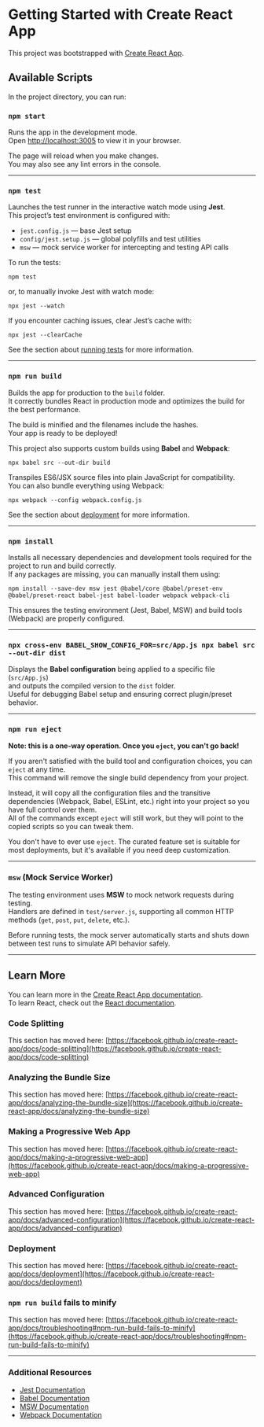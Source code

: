 # Getting Started with Create React App

This project was bootstrapped with [Create React App](https://github.com/facebook/create-react-app).

## Available Scripts

In the project directory, you can run:

### `npm start`

Runs the app in the development mode.  
Open [http://localhost:3005](http://localhost:3005) to view it in your browser.

The page will reload when you make changes.  
You may also see any lint errors in the console.

---

### `npm test`

Launches the test runner in the interactive watch mode using **Jest**.  
This project’s test environment is configured with:

- `jest.config.js` — base Jest setup  
- `config/jest.setup.js` — global polyfills and test utilities  
- `msw` — mock service worker for intercepting and testing API calls  

To run the tests:

```
npm test
```

or, to manually invoke Jest with watch mode:

```
npx jest --watch
```

If you encounter caching issues, clear Jest’s cache with:

```
npx jest --clearCache
```

See the section about [running tests](https://facebook.github.io/create-react-app/docs/running-tests) for more information.

---

### `npm run build`

Builds the app for production to the `build` folder.  
It correctly bundles React in production mode and optimizes the build for the best performance.

The build is minified and the filenames include the hashes.  
Your app is ready to be deployed!

This project also supports custom builds using **Babel** and **Webpack**:

```
npx babel src --out-dir build
```

Transpiles ES6/JSX source files into plain JavaScript for compatibility.  
You can also bundle everything using Webpack:

```
npx webpack --config webpack.config.js
```

See the section about [deployment](https://facebook.github.io/create-react-app/docs/deployment) for more information.

---

### `npm install`

Installs all necessary dependencies and development tools required for the project to run and build correctly.  
If any packages are missing, you can manually install them using:

```
npm install --save-dev msw jest @babel/core @babel/preset-env @babel/preset-react babel-jest babel-loader webpack webpack-cli
```

This ensures the testing environment (Jest, Babel, MSW) and build tools (Webpack) are properly configured.

---

### `npx cross-env BABEL_SHOW_CONFIG_FOR=src/App.js npx babel src --out-dir dist`

Displays the **Babel configuration** being applied to a specific file (`src/App.js`)  
and outputs the compiled version to the `dist` folder.  
Useful for debugging Babel setup and ensuring correct plugin/preset behavior.

---

### `npm run eject`

**Note: this is a one-way operation. Once you `eject`, you can't go back!**

If you aren't satisfied with the build tool and configuration choices, you can `eject` at any time.  
This command will remove the single build dependency from your project.

Instead, it will copy all the configuration files and the transitive dependencies (Webpack, Babel, ESLint, etc.) right into your project so you have full control over them.  
All of the commands except `eject` will still work, but they will point to the copied scripts so you can tweak them.  

You don't have to ever use `eject`. The curated feature set is suitable for most deployments, but it's available if you need deep customization.

---

### `msw` (Mock Service Worker)

The testing environment uses **MSW** to mock network requests during testing.  
Handlers are defined in `test/server.js`, supporting all common HTTP methods (`get`, `post`, `put`, `delete`, etc.).  

Before running tests, the mock server automatically starts and shuts down between test runs to simulate API behavior safely.

---

## Learn More

You can learn more in the [Create React App documentation](https://facebook.github.io/create-react-app/docs/getting-started).  
To learn React, check out the [React documentation](https://reactjs.org/).

### Code Splitting

This section has moved here: [https://facebook.github.io/create-react-app/docs/code-splitting](https://facebook.github.io/create-react-app/docs/code-splitting)

### Analyzing the Bundle Size

This section has moved here: [https://facebook.github.io/create-react-app/docs/analyzing-the-bundle-size](https://facebook.github.io/create-react-app/docs/analyzing-the-bundle-size)

### Making a Progressive Web App

This section has moved here: [https://facebook.github.io/create-react-app/docs/making-a-progressive-web-app](https://facebook.github.io/create-react-app/docs/making-a-progressive-web-app)

### Advanced Configuration

This section has moved here: [https://facebook.github.io/create-react-app/docs/advanced-configuration](https://facebook.github.io/create-react-app/docs/advanced-configuration)

### Deployment

This section has moved here: [https://facebook.github.io/create-react-app/docs/deployment](https://facebook.github.io/create-react-app/docs/deployment)

### `npm run build` fails to minify

This section has moved here: [https://facebook.github.io/create-react-app/docs/troubleshooting#npm-run-build-fails-to-minify](https://facebook.github.io/create-react-app/docs/troubleshooting#npm-run-build-fails-to-minify)

---

### Additional Resources

- [Jest Documentation](https://jestjs.io/docs/getting-started)  
- [Babel Documentation](https://babeljs.io/docs/en/)  
- [MSW Documentation](https://mswjs.io/docs/)  
- [Webpack Documentation](https://webpack.js.org/concepts/)
